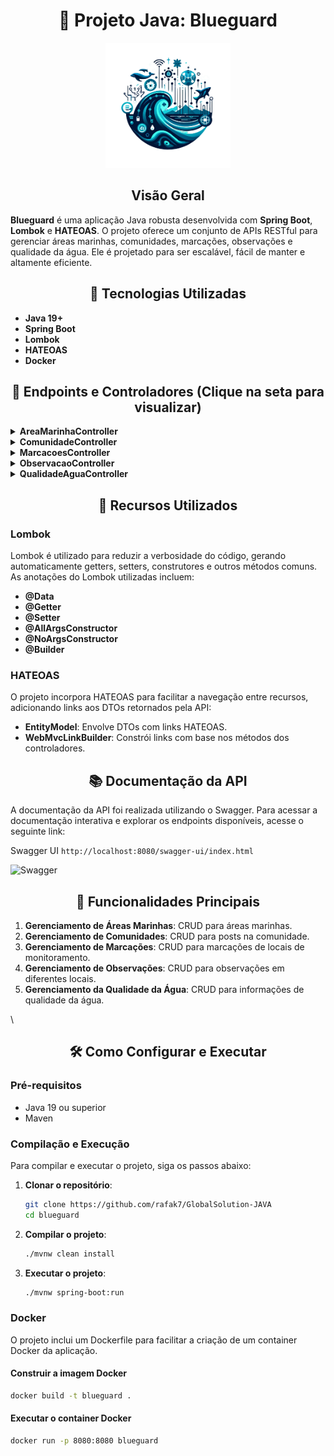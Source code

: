 
<div align="center">

# 🌊 Projeto Java: Blueguard

<img src="https://raw.githubusercontent.com/bruno1098/BlueGuard/main/assets/images/logo.png" alt="Blueguard" width="200"/>

</div>

<div align="center">

## Visão Geral
</div>

**Blueguard** é uma aplicação Java robusta desenvolvida com **Spring Boot**, **Lombok** e **HATEOAS**. O projeto oferece um conjunto de APIs RESTful para gerenciar áreas marinhas, comunidades, marcações, observações e qualidade da água. Ele é projetado para ser escalável, fácil de manter e altamente eficiente.

<div align="center">

## 🚀 Tecnologias Utilizadas

</div>

- **Java 19+**
- **Spring Boot**
- **Lombok**
- **HATEOAS**
- **Docker**


<div align="center">

## 📑 Endpoints e Controladores (Clique na seta para visualizar)

</div>

<details>
  <summary><strong>AreaMarinhaController</strong></summary>
  <ul>
    <li><strong>Base Endpoint:</strong> <code>/area</code></li>
    <li><strong>Métodos HTTP:</strong></li>
    <ul>
      <li><code>GET /area</code>: Listar todas as áreas marinhas.</li>
      <li><code>POST /area</code>: Criar uma nova área marinha.</li>
      <li><code>PUT /area/{id}</code>: Atualizar uma área marinha existente.</li>
      <li><code>GET /area/{id}</code>: Consultar uma área marinha por ID.</li>
      <li><code>DELETE /area/{id}</code>: Deletar uma área marinha por ID.</li>
      <li><code>PATCH /area/{id}</code>: Atualizar parcialmente uma área marinha.</li>
      <li><code>HEAD /area/{id}</code>: Verificar a existência de uma área marinha por ID.</li>
    </ul>
  </ul>
</details>

<details>
  <summary><strong>ComunidadeController</strong></summary>
  <ul>
    <li><strong>Base Endpoint:</strong> <code>/comunidade</code></li>
    <li><strong>Métodos HTTP:</strong></li>
    <ul>
      <li><code>GET /comunidade</code>: Listar todos os posts.</li>
      <li><code>POST /comunidade</code>: Criar um novo post na comunidade.</li>
      <li><code>PUT /comunidade/{id}</code>: Atualizar um post existente.</li>
      <li><code>GET /comunidade/{id}</code>: Consultar um post por ID.</li>
      <li><code>DELETE /comunidade/{id}</code>: Deletar um post por ID.</li>
      <li><code>PATCH /comunidade/{id}</code>: Atualizar parcialmente um post.</li>
      <li><code>HEAD /comunidade/{id}</code>: Verificar a existência de um post por ID.</li>
    </ul>
  </ul>
</details>

<details>
  <summary><strong>MarcacoesController</strong></summary>
  <ul>
    <li><strong>Base Endpoint:</strong> <code>/marcacoes</code></li>
    <li><strong>Métodos HTTP:</strong></li>
    <ul>
      <li><code>GET /marcacoes</code>: Listar todas as marcações.</li>
      <li><code>POST /marcacoes</code>: Criar uma nova marcação.</li>
      <li><code>PUT /marcacoes/{id}</code>: Atualizar uma marcação existente.</li>
      <li><code>GET /marcacoes/{id}</code>: Consultar uma marcação por ID.</li>
      <li><code>DELETE /marcacoes/{id}</code>: Deletar uma marcação por ID.</li>
      <li><code>PATCH /marcacoes/{id}</code>: Atualizar parcialmente uma marcação.</li>
      <li><code>HEAD /marcacoes/{id}</code>: Verificar a existência de uma marcação por ID.</li>
    </ul>
  </ul>
</details>

<details>
  <summary><strong>ObservacaoController</strong></summary>
  <ul>
    <li><strong>Base Endpoint:</strong> <code>/observacao</code></li>
    <li><strong>Métodos HTTP:</strong></li>
    <ul>
      <li><code>GET /observacao</code>: Listar todas as observações.</li>
      <li><code>POST /observacao</code>: Criar uma nova observação.</li>
      <li><code>PUT /observacao/{id}</code>: Atualizar uma observação existente.</li>
      <li><code>GET /observacao/{id}</code>: Consultar uma observação por ID.</li>
      <li><code>DELETE /observacao/{id}</code>: Deletar uma observação por ID.</li>
      <li><code>PATCH /observacao/{id}</code>: Atualizar parcialmente uma observação.</li>
      <li><code>HEAD /observacao/{id}</code>: Verificar a existência de uma observação por ID.</li>
    </ul>
  </ul>
</details>

<details>
  <summary><strong>QualidadeAguaController</strong></summary>
  <ul>
    <li><strong>Base Endpoint:</strong> <code>/qualidade</code></li>
    <li><strong>Métodos HTTP:</strong></li>
    <ul>
      <li><code>GET /qualidade</code>: Listar todas as qualidades da água.</li>
      <li><code>POST /qualidade</code>: Criar uma nova qualidade da água.</li>
      <li><code>PUT /qualidade/{id}</code>: Atualizar uma qualidade da água existente.</li>
      <li><code>GET /qualidade/{id}</code>: Consultar uma qualidade da água por ID.</li>
      <li><code>DELETE /qualidade/{id}</code>: Deletar uma qualidade da água por ID.</li>
      <li><code>PATCH /qualidade/{id}</code>: Atualizar parcialmente uma qualidade da água.</li>
      <li><code>HEAD /qualidade/{id}</code>: Verificar a existência de uma qualidade da água por ID.</li>
    </ul>
  </ul>
</details>

<div align="center">

## 🔧 Recursos Utilizados

</div>

### Lombok

Lombok é utilizado para reduzir a verbosidade do código, gerando automaticamente getters, setters, construtores e outros métodos comuns. As anotações do Lombok utilizadas incluem:

- **@Data**
- **@Getter**
- **@Setter**
- **@AllArgsConstructor**
- **@NoArgsConstructor**
- **@Builder**

### HATEOAS

O projeto incorpora HATEOAS para facilitar a navegação entre recursos, adicionando links aos DTOs retornados pela API:

- **EntityModel**: Envolve DTOs com links HATEOAS.
- **WebMvcLinkBuilder**: Constrói links com base nos métodos dos controladores.

<div align="center">
  
## 📚 Documentação da API

</div>

A documentação da API foi realizada utilizando o Swagger. Para acessar a documentação interativa e explorar os endpoints disponíveis, acesse o seguinte link:

Swagger UI `http://localhost:8080/swagger-ui/index.html` 

![Swagger](https://img.shields.io/badge/documentation-Swagger-brightgreen)



<div align="center">

## 🌟 Funcionalidades Principais

</div>

1. **Gerenciamento de Áreas Marinhas**: CRUD para áreas marinhas.
2. **Gerenciamento de Comunidades**: CRUD para posts na comunidade.
3. **Gerenciamento de Marcações**: CRUD para marcações de locais de monitoramento.
4. **Gerenciamento de Observações**: CRUD para observações em diferentes locais.
5. **Gerenciamento da Qualidade da Água**: CRUD para informações de qualidade da água.

\
<div align="center">

## 🛠️ Como Configurar e Executar

</div>

### Pré-requisitos

- Java 19 ou superior
- Maven

### Compilação e Execução

Para compilar e executar o projeto, siga os passos abaixo:

1. **Clonar o repositório**:
   ```sh
   git clone https://github.com/rafak7/GlobalSolution-JAVA
   cd blueguard
   ```

2. **Compilar o projeto**:
   ```sh
   ./mvnw clean install
   ```

3. **Executar o projeto**:
   ```sh
   ./mvnw spring-boot:run
   ```

### Docker

O projeto inclui um Dockerfile para facilitar a criação de um container Docker da aplicação.

#### Construir a imagem Docker

```sh
docker build -t blueguard .
```

#### Executar o container Docker

```sh
docker run -p 8080:8080 blueguard
```


